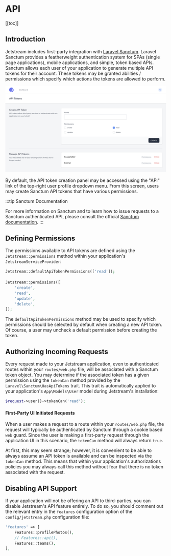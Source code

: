 # API

[[toc]]

## Introduction

Jetstream includes first-party integration with [Laravel Sanctum](https://laravel.com/docs/sanctum). Laravel Sanctum provides a featherweight authentication system for SPAs (single page applications), mobile applications, and simple, token based APIs. Sanctum allows each user of your application to generate multiple API tokens for their account. These tokens may be granted abilities / permissions which specify which actions the tokens are allowed to perform.

![Screenshot of Laravel Jetstream API](./../../assets/img/api.png)

By default, the API token creation panel may be accessed using the "API" link of the top-right user profile dropdown menu. From this screen, users may create Sanctum API tokens that have various permissions.

:::tip Sanctum Documentation

For more information on Sanctum and to learn how to issue requests to a Sanctum authenticated API, please consult the official [Sanctum documentation](https://laravel.com/docs/sanctum).
:::

## Defining Permissions

The permissions available to API tokens are defined using the `Jetstream::permissions` method within your application's `JetstreamServiceProvider`:

```php
Jetstream::defaultApiTokenPermissions(['read']);

Jetstream::permissions([
    'create',
    'read',
    'update',
    'delete',
]);
```

The `defaultApiTokenPermissions` method may be used to specify which permissions should be selected by default when creating a new API token. Of course, a user may uncheck a default permission before creating the token.

## Authorizing Incoming Requests

Every request made to your Jetstream application, even to authenticated routes within your `routes/web.php` file, will be associated with a Sanctum token object. You may determine if the associated token has a given permission using the `tokenCan` method provided by the `Laravel\Sanctum\HasApiTokens` trait. This trait is automatically applied to your application's `App\Models\User` model during Jetstream's installation:

```php
$request->user()->tokenCan('read');
```

#### First-Party UI Initiated Requests

When a user makes a request to a route within your `routes/web.php` file, the request will typically be authenticated by Sanctum through a cookie based `web` guard. Since the user is making a first-party request through the application UI in this scenario, the `tokenCan` method will always return `true`.

At first, this may seem strange; however, it is convenient to be able to always assume an API token is available and can be inspected via the `tokenCan` method. This means that within your application's authorizations policies you may always call this method without fear that there is no token associated with the request.

## Disabling API Support

If your application will not be offering an API to third-parties, you can disable Jetstream's API feature entirely. To do so, you should comment out the relevant entry in the `features` configuration option of the `config/jetstream.php` configuration file:

```php
'features' => [
    Features::profilePhotos(),
    // Features::api(),
    Features::teams(),
],
```
